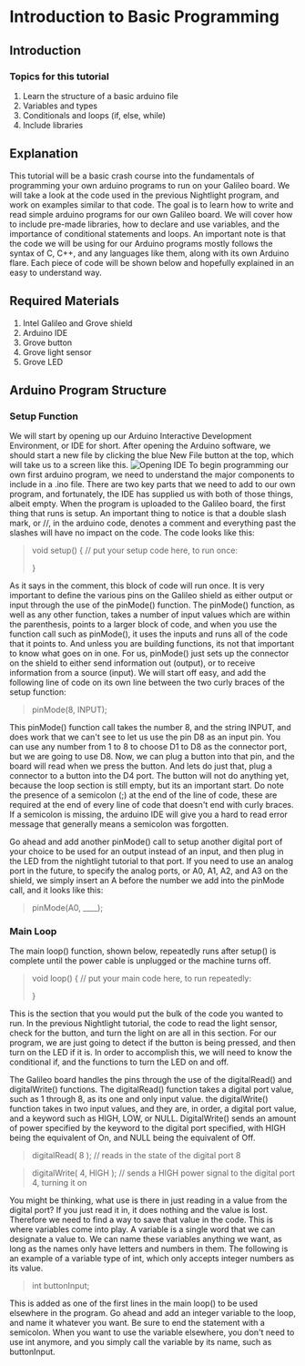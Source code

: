 # Introduction to Basic Programming

## Introduction

### Topics for this tutorial
  1. Learn the structure of a basic arduino file
  2. Variables and types
  3. Conditionals and loops (if, else, while)
  4. Include libraries

## Explanation
This tutorial will be a basic crash course into the fundamentals of programming your own arduino programs to run on your Galileo board. We will take a look at the code used in the previous Nightlight program, and work on examples similar to that code. The goal is to learn how to write and read simple arduino programs for our own Galileo board. We will cover how to include pre-made libraries, how to declare and use variables, and the importance of conditional statements and loops. 
An important note is that the code we will be using for our Arduino programs mostly follows the syntax of C, C++, and any languages like them, along with its own Arduino flare. Each piece of code will be shown below and hopefully explained in an easy to understand way.

## Required Materials
  1. Intel Galileo and Grove shield
  2. Arduino IDE
  3. Grove button
  4. Grove light sensor
  5. Grove LED

## Arduino Program Structure
### Setup Function
We will start by opening up our Arduino Interactive Development Environment, or IDE for short. After opening the Arduino software, we should start a new file by clicking the blue New File button at the top, which will take us to a screen like this. 
![Opening IDE](https://cloud.githubusercontent.com/assets/22579849/23933974/52b7030c-08ff-11e7-945e-995b8be870ee.PNG)
To begin programming our own first arduino program, we need to understand the major components to include in a .ino file. There are two key parts that we need to add to our own program, and fortunately, the IDE has supplied us with both of those things, albeit empty. When the program is uploaded to the Galileo board, the first thing that runs is setup. An important thing to notice is that a double slash mark, or //, in the arduino code, denotes a comment and everything past the slashes will have no impact on the code. The code looks like this:

>  void setup() {
>  // put your setup code here, to run once:
>  
>  }

As it says in the comment, this block of code will run once. It is very important to define the various pins on the Galileo shield as either output or input through the use of the pinMode() function. The pinMode() function, as well as any other function, takes a number of input values which are within the parenthesis, points to a larger block of code, and when you use the function call such as pinMode(), it uses the inputs and runs all of the code that it points to. And unless you are building functions, its not that important to know what goes on in one. For us, pinMode() just sets up the connector on the shield to either send information out (output), or to receive information from a source (input). We will start off easy, and add the following line of code on its own line between the two curly braces of the setup function:

>  pinMode(8, INPUT);

This pinMode() function call takes the number 8, and the string INPUT, and does work that we can't see to let us use the pin D8 as an input pin. You can use any number from 1 to 8 to choose D1 to D8 as the connector port, but we are going to use D8. Now, we can plug a button into that pin, and the board will read when we press the button. And lets do just that, plug a connector to a button into the D4 port. The button will not do anything yet, because the loop section is still empty, but its an important start. Do note the presence of a semicolon (;) at the end of the line of code, these are required at the end of every line of code that doesn't end with curly braces. If a semicolon is missing, the arduino IDE will give you a hard to read error message that generally means a semicolon was forgotten. 

Go ahead and add another pinMode() call to setup another digital port of your choice to be used for an output instead of an input, and then plug in the LED from the nightlight tutorial to that port. If you need to use an analog port in the future, to specify the analog ports, or A0, A1, A2, and A3 on the shield, we simply insert an A before the number we add into the pinMode call, and it looks like this:

>  pinMode(A0, ____);

### Main Loop
The main loop() function, shown below, repeatedly runs after setup() is complete until the power cable is unplugged or the machine turns off. 

>  void loop() {
>    // put your main code here, to run repeatedly:
>
>  }

This is the section that you would put the bulk of the code you wanted to run. In the previous Nightlight tutorial, the code to read the light sensor, check for the button, and turn the light on are all in this section. For our program, we are just going to detect if the button is being pressed, and then turn on the LED if it is. In order to accomplish this, we will need to know the conditional if, and the functions to turn the LED on and off. 

The Galileo board handles the pins through the use of the digitalRead() and digitalWrite() functions. The digitalRead() function takes a digital port value, such as 1 through 8, as its one and only input value. the digitalWrite() function takes in two input values, and they are, in order, a digital port value, and a keyword such as HIGH, LOW, or NULL. DigitalWrite() sends an amount of power specified by the keyword to the digital port specified, with HIGH being the equivalent of On, and NULL being the equivalent of Off. 

>  digitalRead( 8 );          // reads in the state of the digital port 8

>  digitalWrite( 4, HIGH );   // sends a HIGH power signal to the digital port 4, turning it on

You might be thinking, what use is there in just reading in a value from the digital port? If you just read it in, it does nothing and the value is lost. Therefore we need to find a way to save that value in the code. This is where variables come into play. A variable is a single word that we can designate a value to. We can name these variables anything we want, as long as the names only have letters and numbers in them. The following is an example of a variable type of int, which only accepts integer numbers as its value.

>  int buttonInput;

This is added as one of the first lines in the main loop() to be used elsewhere in the program. Go ahead and add an integer variable to the loop, and name it whatever you want. Be sure to end the statement with a semicolon. When you want to use the variable elsewhere, you don't need to use int anymore, and you simply call the variable by its name, such as buttonInput. 
